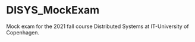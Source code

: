 # DISYS_MockExam

Mock exam for the 2021 fall course Distributed Systems at IT-University of Copenhagen.
